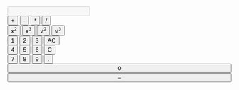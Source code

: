 <html lang="en">
<head>
	<meta charset="UTF-8">
	<title>Calculator</title>
	<link rel="stylesheet" type="text/css" href="Calc3.0.css">
	<link rel="stylesheet" href="https://stackpath.bootstrapcdn.com/bootstrap/4.5.0/css/bootstrap.min.css" integrity="sha384-9aIt2nRpC12Uk9gS9baDl411NQApFmC26EwAOH8WgZl5MYYxFfc+NcPb1dKGj7Sk" crossorigin="anonymous">
</head>
<body>
	<div class="main">
      <input type="text" name="display" id="input" disabled="" />
      <div class="main">
        <div class="first">
          <button id="plus" class="btn btn-outline-warning">+</button>
          <button id="minus" class="btn btn-outline-warning">-</button>
          <button id="multiply" class="btn btn-outline-warning">*</button>
          <button id="divide" class="btn btn-outline-warning">/</button>
        </div>
        <div class="second">
          <button id="square" class="btn btn-outline-warning">
            x<sup>2</sup>
          </button>
          <button id="cube" class="btn btn-outline-warning">
            x<sup>3</sup>
          </button>
          <button id="squareRoot" class="btn btn-outline-warning">
            √<sup>2</sup>
          </button>
          <button id="cubeRoot" class="btn btn-outline-warning">
            √<sup>3</sup>
          </button>
        </div>
        <div class="third">
          <button id="1" class="btn btn-outline-warning">1</button>
          <button id="2" class="btn btn-outline-warning">2</button>
          <button id="3" class="btn btn-outline-warning">3</button>
          <button id="clearAll" class="btn btn-outline-danger">AC</button>
        </div>
        <div class="forth">
          <button id="4" class="btn btn-outline-warning">4</button>
          <button id="5" class="btn btn-outline-warning">5</button>
          <button id="6" class="btn btn-outline-warning">6</button>
          <button id="clear" class="btn btn-outline-danger">C</button>
        </div>
        <div class="fivth">
          <button id="7" class="btn btn-outline-warning">7</button>
          <button id="8" class="btn btn-outline-warning">8</button>
          <button id="9" class="btn btn-outline-warning">9</button>
          <button id="dot" class="btn btn-outline-warning">.</button>
        </div>
        <div class="zero">
          <button id="0" class="btn btn-outline-warning" style="width: 100%">
            0
          </button>
        </div>
        <div class="equalDiv">
          <button
            id="equal"
            class="btn btn-outline-success"
            style="width: 100%"
          >
            =
          </button>
        </div>
      </div>
    </div>
    <script type="text/javascript" src="script.js"></script>
	<script type="text/javascript">
		block = document.getElementsByTagName("h1");
		block[0].style.display = "none";
	</script>
</body>
</html>
